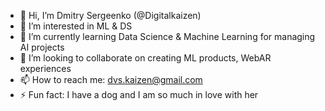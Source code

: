 - 👋 Hi, I’m Dmitry Sergeenko (@Digitalkaizen)
- 👀 I’m interested in ML & DS 
- 🌱 I’m currently learning Data Science & Machine Learning for managing AI projects
- 💞️ I’m looking to collaborate on creating ML products, WebAR experiences
- 📫 How to reach me: dvs.kaizen@gmail.com
- ⚡ Fun fact: I have a dog and I am so much in love with her 
